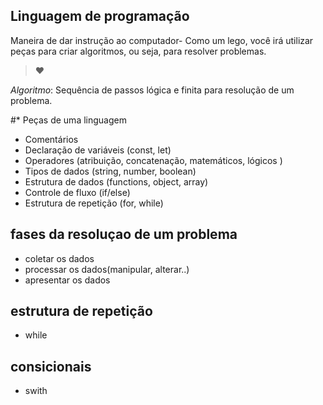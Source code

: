 ## Linguagem de programação

Maneira de dar instrução ao computador-
Como um lego, você irá utilizar peças para criar algoritmos, ou seja, para resolver problemas.
>♥

*Algoritmo*: Sequência de passos lógica e finita para resolução de um problema.

#* Peças de uma linguagem
- Comentários
- Declaração de
variáveis (const, let)
- Operadores (atribuição, concatenação, matemáticos, lógicos )
- Tipos de dados (string, number, boolean)
- Estrutura de dados (functions, object, array)
- Controle de fluxo (if/else)
- Estrutura de repetição (for, while)

## fases da resoluçao de um problema

- coletar os dados
- processar os dados(manipular, alterar..)
- apresentar os dados

## estrutura de repetição

- while

## consicionais 
- swith